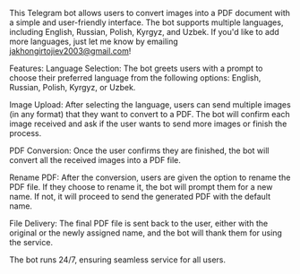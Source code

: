 This Telegram bot allows users to convert images into a PDF document with a simple and user-friendly interface. The bot supports multiple languages, including English, Russian, Polish, Kyrgyz, and Uzbek. If you'd like to add more languages, just let me know by emailing jakhongirtojiev2003@gmail.com!

Features:
Language Selection: The bot greets users with a prompt to choose their preferred language from the following options: English, Russian, Polish, Kyrgyz, or Uzbek.

Image Upload: After selecting the language, users can send multiple images (in any format) that they want to convert to a PDF. The bot will confirm each image received and ask if the user wants to send more images or finish the process.

PDF Conversion: Once the user confirms they are finished, the bot will convert all the received images into a PDF file.

Rename PDF: After the conversion, users are given the option to rename the PDF file. If they choose to rename it, the bot will prompt them for a new name. If not, it will proceed to send the generated PDF with the default name.

File Delivery: The final PDF file is sent back to the user, either with the original or the newly assigned name, and the bot will thank them for using the service.

The bot runs 24/7, ensuring seamless service for all users.
